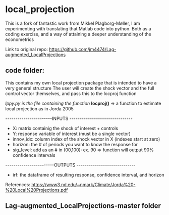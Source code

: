# local_projection

This is a fork of fantastic work from Mikkel Plagborg-Møller, I am experimenting with translating that Matlab code into python. 
Both as a coding exercise, and a way of attaining a deeper understanding of the econometrics

Link to original repo: https://github.com/jm4474/Lag-augmented_LocalProjections

## code folder:

This contains my own local projection package that is intended to have a very general structure
The user will create the shock vector and the full control vector themselves, and pass this to the locproj function

*lppy.py is the file containing the function* **locproj()** => a function to estimate local projection as in Jorda 2005

-----------------------INPUTS -------------------------------
* X: matrix containig the shock of interest +  controls
* Y: response variable of interest (must be a single vector)
* innov_idx: column index of the shock vector in X (indexes start at zero)
* horizon: the # of periods you want to know the response for
* sig_level: add as an # in (00,100): ex. 90 => function will output 90% confidence intervals

------------------------OUTPUTS -----------------------------
* irf: the dataframe of resulting response, confidence interval, and horizon

References: https://www3.nd.edu/~nmark/Climate/Jorda%20-%20Local%20Projections.pdf
## Lag-augmented_LocalProjections-master folder

